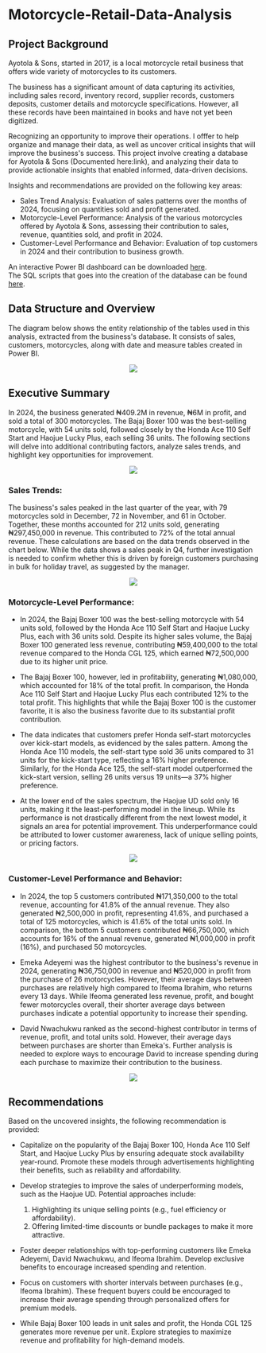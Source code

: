 # Motorcycle-Retail-Data-Analysis

## Project Background

Ayotola & Sons, started in 2017, is a local motorcycle retail business that offers wide variety of motorcycles to its customers.

The business has a significant amount of data capturing its activities, including sales record, inventory record, supplier records, customers deposits, customer details and motorcycle specifications. However, all these records have been maintained in books and have not yet been digitized.

Recognizing an opportunity to improve their operations. I offfer to help organize and manage their data, as well as uncover critical insights that will improve the business's success. This project involve creating a database for Ayotola & Sons (Documented here:link), and analyzing their data to provide actionable insights that enabled informed, data-driven decisions.

Insights and recommendations are provided on the following key areas:

* Sales Trend Analysis: Evaluation of sales patterns over the months of 2024, focusing on quantities sold and profit generated.
* Motorcycle-Level Performance: Analysis of the various motorcycles offered by Ayotola & Sons, assessing their contribution to sales, revenue, quantities sold, and profit in 2024.
* Customer-Level Performance and Behavior: Evaluation of top customers in 2024 and their contribution to business growth.

An interactive Power BI dashboard can be downloaded [here](https://drive.google.com/file/d/1Ps1y-dAj_d6pemnPIUIZPyl2WKGUe-7r/view?usp=drive_link).  
The SQL scripts that goes into the creation of the database can be found [here](https://drive.google.com/file/d/1_LDMMCA4Oqj36Ub5KBm1qm_K2v-1xZZ3/view?usp=drive_link).

## Data Structure and Overview
The diagram below shows the entity relationship of the tables used in this analysis, extracted from the business's database. It consists of sales, customers, motorcycles, along with date and measure tables created in Power BI.

<p align="center">
  <img src="https://github.com/user-attachments/assets/98a6d4fe-2489-41fd-9cb0-86ff9ffe6722">
</p>


## Executive Summary

In 2024, the business generated ₦409.2M in revenue, ₦6M in profit, and sold a total of 300 motorcycles. The Bajaj Boxer 100 was the best-selling motorcycle, with 54 units sold, followed closely by the Honda Ace 110 Self Start and Haojue Lucky Plus, each selling 36 units. The following sections will delve into additional contributing factors, analyze sales trends, and highlight key opportunities for improvement.

<p align="center">
  <img src="https://github.com/user-attachments/assets/675b03cd-8323-4f5b-a905-8234f615200c">
</p>

### Sales Trends:

The business's sales peaked in the last quarter of the year, with 79 motorcycles sold in December, 72 in November, and 61 in October. Together, these months accounted for 212 units sold, generating ₦297,450,000 in revenue. This contributed to 72% of the total annual revenue. These calculations are based on the data trends observed in the chart below. While the data shows a sales peak in Q4, further investigation is needed to confirm whether this is driven by foreign customers purchasing in bulk for holiday travel, as suggested by the manager.

<p align="center">
  <img src="https://github.com/user-attachments/assets/408110e3-fa79-4417-85ac-299c106b1f72">
</p>

### Motorcycle-Level Performance:

* In 2024, the Bajaj Boxer 100 was the best-selling motorcycle with 54 units sold, followed by the Honda Ace 110 Self Start and Haojue Lucky Plus, each with 36 units sold. Despite its higher sales volume, the Bajaj Boxer 100 generated less revenue, contributing ₦59,400,000 to the total revenue compared to the Honda CGL 125, which earned ₦72,500,000 due to its higher unit price.

* The Bajaj Boxer 100, however, led in profitability, generating ₦1,080,000, which accounted for 18% of the total profit. In comparison, the Honda Ace 110 Self Start and Haojue Lucky Plus each contributed 12% to the total profit. This highlights that while the Bajaj Boxer 100 is the customer favorite, it is also the business favorite due to its substantial profit contribution.

* The data indicates that customers prefer Honda self-start motorcycles over kick-start models, as evidenced by the sales pattern. Among the Honda Ace 110 models, the self-start type sold 36 units compared to 31 units for the kick-start type, reflecting a 16% higher preference. Similarly, for the Honda Ace 125, the self-start model outperformed the kick-start version, selling 26 units versus 19 units—a 37% higher preference.

* At the lower end of the sales spectrum, the Haojue UD sold only 16 units, making it the least-performing model in the lineup. While its performance is not drastically different from the next lowest model, it signals an area for potential improvement. This underperformance could be attributed to lower customer awareness, lack of unique selling points, or pricing factors.

<p align="center">
  <img src="https://github.com/user-attachments/assets/3feaf0bf-1b65-45f8-bb21-df7b20f71ba7">
</p>

### Customer-Level Performance and Behavior:

* In 2024, the top 5 customers contributed ₦171,350,000 to the total revenue, accounting for 41.8% of the annual revenue. They also generated ₦2,500,000 in profit, representing 41.6%, and purchased a total of 125 motorcycles, which is 41.6% of the total units sold. In comparison, the bottom 5 customers contributed ₦66,750,000, which accounts for 16% of the annual revenue, generated ₦1,000,000 in profit (16%), and purchased 50 motorcycles.

* Emeka Adeyemi was the highest contributor to the business's revenue in 2024, generating ₦36,750,000 in revenue and ₦520,000 in profit from the purchase of 26 motorcycles. However, their average days between purchases are relatively high compared to Ifeoma Ibrahim, who returns every 13 days. While Ifeoma generated less revenue, profit, and bought fewer motorcycles overall, their shorter average days between purchases indicate a potential opportunity to increase their spending.

* David Nwachukwu ranked as the second-highest contributor in terms of revenue, profit, and total units sold. However, their average days between purchases are shorter than Emeka's. Further analysis is needed to explore ways to encourage David to increase spending during each purchase to maximize their contribution to the business.

<p align="center">
  <img src="https://github.com/user-attachments/assets/44f53a56-9c46-44f2-8e8a-1c824a9a1cda">
</p>

## Recommendations

Based on the uncovered insights, the following recommendation is provided:

* Capitalize on the popularity of the Bajaj Boxer 100, Honda Ace 110 Self Start, and Haojue Lucky Plus by ensuring adequate stock availability year-round. Promote these models through advertisements highlighting their benefits, such as reliability and affordability.
  
* Develop strategies to improve the sales of underperforming models, such as the Haojue UD. Potential approaches include:
  
    1. Highlighting its unique selling points (e.g., fuel efficiency or affordability).
    2. Offering limited-time discounts or bundle packages to make it more attractive.
       
* Foster deeper relationships with top-performing customers like Emeka Adeyemi, David Nwachukwu, and Ifeoma Ibrahim. Develop exclusive benefits to encourage increased spending and retention.
  
* Focus on customers with shorter intervals between purchases (e.g., Ifeoma Ibrahim). These frequent buyers could be encouraged to increase their average spending through personalized offers for premium models.
  
* While Bajaj Boxer 100 leads in unit sales and profit, the Honda CGL 125 generates more revenue per unit. Explore strategies to maximize revenue and profitability for high-demand models.
  
